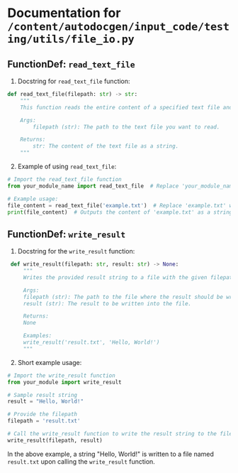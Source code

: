 # Documentation for `/content/autodocgen/input_code/testing/utils/file_io.py`

## FunctionDef: `read_text_file`

 1. Docstring for `read_text_file` function:

```python
def read_text_file(filepath: str) -> str:
    """
    This function reads the entire content of a specified text file and returns it as a string.

    Args:
        filepath (str): The path to the text file you want to read.

    Returns:
        str: The content of the text file as a string.
    """
```

2. Example of using `read_text_file`:

```python
# Import the read_text_file function
from your_module_name import read_text_file  # Replace 'your_module_name' with the correct name of the module containing the read_text_file function.

# Example usage:
file_content = read_text_file('example.txt')  # Replace 'example.txt' with the path to the text file you want to read.
print(file_content)  # Outputs the content of 'example.txt' as a string.
```

## FunctionDef: `write_result`

 1. Docstring for the `write_result` function:

```python
 def write_result(filepath: str, result: str) -> None:
     """
     Writes the provided result string to a file with the given filepath.

     Args:
     filepath (str): The path to the file where the result should be written.
     result (str): The result to be written into the file.

     Returns:
     None

     Examples:
     write_result('result.txt', 'Hello, World!')
     """
```

2. Short example usage:

```python
# Import the write_result function
from your_module import write_result

# Sample result string
result = "Hello, World!"

# Provide the filepath
filepath = 'result.txt'

# Call the write_result function to write the result string to the file
write_result(filepath, result)
```

In the above example, a string "Hello, World!" is written to a file named `result.txt` upon calling the `write_result` function.

